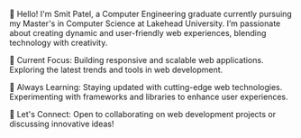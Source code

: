 👋 Hello! I'm Smit Patel, a Computer Engineering graduate currently pursuing my Master's in Computer Science at Lakehead University. I’m passionate about creating dynamic and user-friendly web experiences, blending technology with creativity.


🔭 Current Focus:
Building responsive and scalable web applications.
Exploring the latest trends and tools in web development.

🌱 Always Learning:
Staying updated with cutting-edge web technologies.
Experimenting with frameworks and libraries to enhance user experiences.

💬 Let's Connect:
Open to collaborating on web development projects or discussing innovative ideas!
